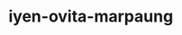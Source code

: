 # iyen-ovita-marpaung
<!DOCTYPE html>
<html>
<head>
    <title>Webhozz Blog</title>
    <style>
        /untuk teks heading di tag <body>/
        h2
        {
            background-color: white;
            color: crimson;
            font-family: sans-serif;
            text-align: center;
            width: 45%;
            margin:auto;
            padding: 20px;
        }
 
        body
        {
            background-image: url('Chrysanthemum.jpg');
            background-repeat: no-repeat;
            background-size: cover;
        }
    </style>
</head>
<body>
 
    <h2>Membuat Background Full satu halaman</h2>
 

<head>
    <title>Webhozz Blog</title>
    <style>
        /untuk teks heading di tag <body>/
        h2
        {
            background-color: white;
            color: crimson;
            font-family: sans-serif;
            text-align: center;
            width: 45%;
            margin:auto;
            padding: 20px;
        }
 
        body
        {
            background-image: url('Chrysanthemum.jpg');
            background-repeat: no-repeat;
            background-size: cover;
        }
    </style>
</head>
<body>
 
    <h2>Membuat Background Full satu halaman</h2>
 
</body>

</html>
